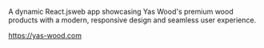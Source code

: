 A dynamic React.jsweb app showcasing Yas Wood's premium wood products with a modern, responsive design and seamless user experience.

https://yas-wood.com

  
